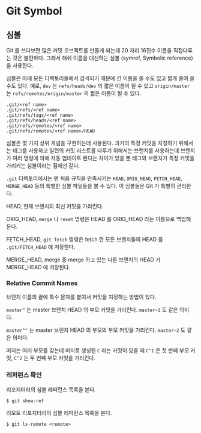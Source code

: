 # Git Symbol

## 심볼

Git 를 쓰다보면 많은 커밋 오브젝트를 만들게 되는데 20 자리 16진수 이름을 직접다루는 것은 불편하다.
그래서 해쉬 이름을 대신하는 심볼 (symref, Symbolic reference) 을 사용한다.

심볼은 아래 모든 디렉토리들에서 검색되기 때문에 긴 이름을 쓸 수도 있고 짧게 줄여 쓸 수도 있다.
예로, `dev` 는 `refs/heads/dev` 의 짧은 이름이 될 수 있고
`origin/master` 는 `refs/remotes/origin/master` 의 짧은 이름이 될 수 있다. 

	.git/<ref name>
	.git/refs/<ref name>
	.git/refs/tags/<ref name>
	.git/refs/heads/<ref name>
	.git/refs/remotes/<ref name>
	.git/refs/remotes/<ref name>/HEAD

심볼은 몇 가지 상위 개념을 구현하는데 사용된다.
과거의 특정 커밋을 지칭하기 위해서는 태그를 사용하고 일련의 커밋 리스트를 다루기 위해서는 브랜치를 사용하는데
브랜치가 여러 명령에 의해 자동 업데이트 된다는 차이가 있을 뿐 태그와 브랜치가 특정 커밋을 가리키는 심볼이라는 점에선 같다.

`.git` 디렉토리에서는 맨 처음 규칙을 만족시키는 `HEAD`, `ORIG_HEAD`, `FETCH_HEAD`, `MERGE_HEAD` 등의 특별한 심볼 파일들을 볼 수 있다. 이 심볼들은 Git 가 특별히 관리한다.

HEAD, 현재 브랜치의 최신 커밋을 가리킨다.

ORIG_HEAD, `merge` 나 `reset` 명령은 HEAD 를 ORIG_HEAD 라는 이름으로 백업해 둔다.

FETCH_HEAD, `git fetch` 명령은 fetch 한 모든 브랜치들의 HEAD 를 `.git/FETCH_HEAD` 에 저장한다.

MERGE_HEAD, merge 중 merge 하고 있는 다른 브랜치의 HEAD 가 MERGE_HEAD 에 저장된다.


### Relative Commit Names

브랜치 이름의 끝에 특수 문자를 붙여서 커밋을 지정하는 방법이 있다.

`master^` 는 master 브랜치 HEAD 의 부모 커밋을 가리킨다. `master~1` 도 같은 의미다.

`master^^` 는 master 브랜치 HEAD 의 부모의 부모 커밋을 가리킨다. `master~2` 도 같은 의미다.

머지는 여러 부모를 갖는데 머지로 생성된 `C` 라는 커밋이 있을  때
`C^1` 은 첫 번째 부모 커밋, `C^2` 는 두 번째 부모 커밋을 가리킨다.


### 레퍼런스 확인

리포지터리의 심볼 레퍼런스 목록을 본다.

	$ git show-ref

리모트 리포지터리의 심볼 레퍼런스 목록을 본다.

	$ git ls-remote <remote>

